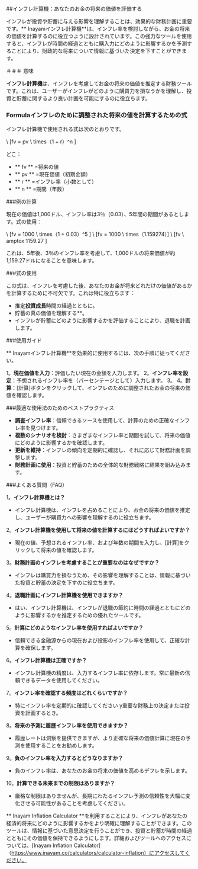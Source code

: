##インフレ計算機：あなたのお金の将来の価値を評価する

インフレが投資や貯蓄に与える影響を理解することは、効果的な財務計画に重要です。** Inayamインフレ計算機**は、インフレ率を検討しながら、お金の将来の価値を計算するのに役立つように設計されています。この強力なツールを使用すると、インフレが時間の経過とともに購入力にどのように影響するかを予測することにより、財政的な将来について情報に基づいた決定を下すことができます。

＃＃＃ 意味

**インフレ計算機**は、インフレを考慮してお金の将来の価値を推定する財務ツールです。これは、ユーザーがインフレがどのように購買力を損なうかを理解し、投資と貯蓄に関するより良い計画を可能にするのに役立ちます。

### Formulaインフレのために調整された将来の値を計算するための式

インフレ計算機で使用される式は次のとおりです。

\ [fv = pv \ times（1 + r）^n \]

どこ：
-  ** fv ** =将来の値
-  ** pv ** =現在価値（初期金額）
-  ** r ** =インフレ率（小数として）
-  ** n ** =期間（年数）

###例の計算

現在の価値は1,000ドル、インフレ率は3％（0.03）、5年間の期間があるとします。式の使用：

\ [fv = 1000 \ times（1 + 0.03）^5 \]
\ [fv = 1000 \ times（1.159274）\]
\ [fv \ amptox 1159.27 \]

これは、5年後、3％のインフレ率を考慮して、1,000ドルの将来価値が約1,159.27ドルになることを意味します。

###式の使用

この式は、インフレを考慮した後、あなたのお金が将来どれだけの価値があるかを計算するために不可欠です。これは特に役立ちます：
- 推定**投資成長**時間の経過とともに。
- 貯蓄の真の価値を理解する**。
- インフレが貯蓄にどのように影響するかを評価することにより、退職を計画します。

###使用ガイド

** Inayamインフレ計算機**を効果的に使用するには、次の手順に従ってください。

1。**現在価値を入力**：評価したい現在の金額を入力します。
2。**インフレ率を設定**：予想されるインフレ率を（パーセンテージとして）入力します。
3。
4。**計算**：[計算]ボタンをクリックして、インフレのために調整されたお金の将来の価値を確認します。

###最適な使用法のためのベストプラクティス

-  **調査インフレ率**：信頼できるソースを使用して、計算のための正確なインフレ率を見つけます。
-  **複数のシナリオを検討**：さまざまなインフレ率と期間を試して、将来の価値にどのように影響するかを確認します。
-  **更新を維持**：インフレの傾向を定期的に確認し、それに応じて財務計画を調整します。
-  **財務計画に使用**：投資と貯蓄のための全体的な財務戦略に結果を組み込みます。

###よくある質問（FAQ）

1。**インフレ計算機とは？**
- インフレ計算機は、インフレを占めることにより、お金の将来の価値を推定し、ユーザーが購買力への影響を理解するのに役立ちます。

2。**インフレ計算機を使用して将来の値を計算するにはどうすればよいですか？**
- 現在の値、予想されるインフレ率、および年数の期間を入力し、[計算]をクリックして将来の値を確認します。

3。**財務計画のインフレを考慮することが重要なのはなぜですか？**
- インフレは購買力を損なうため、その影響を理解することは、情報に基づいた投資と貯蓄の決定を下すのに役立ちます。

4。**退職計画にインフレ計算機を使用できますか？**
- はい、インフレ計算機は、インフレが退職の節約に時間の経過とともにどのように影響するかを推定するための優れたツールです。

5。**計算にどのようなインフレ率を使用すればよいですか？**
- 信頼できる金融源からの現在および投影のインフレ率を使用して、正確な計算を確保します。

6。**インフレ計算機は正確ですか？**
- インフレ計算機の精度は、入力するインフレ率に依存します。常に最新の信頼できるデータを使用してください。

7。**インフレ率を確認する頻度はどれくらいですか？**
- 特にインフレ率を定期的に確認してください y重要な財務上の決定または投資を計画するとき。

8。**将来の予測に履歴インフレ率を使用できますか？**
- 履歴レートは洞察を提供できますが、より正確な将来の価値計算に現在の予測を使用することをお勧めします。

9。**負のインフレ率を入力するとどうなりますか？**
- 負のインフレ率は、あなたのお金の将来の価値を高めるデフレを示します。

10。**計算できる未来までの制限はありますか？**
- 厳格な制限はありませんが、長期にわたるインフレ予測の信頼性を大幅に変化させる可能性があることを考慮してください。

** Inayam Inflation Calculator **を利用することにより、インフレがあなたの経済的将来にどのように影響するかをより明確に理解することができます。このツールは、情報に基づいた意思決定を行うことができ、投資と貯蓄が時間の経過とともにその価値を保持できるようにします。詳細およびツールへのアクセスについては、[Inayam Inflation Calculator]（https://www.inayam.co/calculators/calculator-inflation）にアクセスしてください。